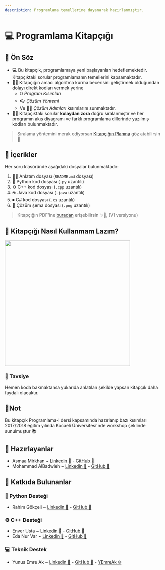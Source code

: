```yaml
---
description: Programlama temellerine dayanarak hazırlanmıştır.
---
```


# 💻 Programlama Kitapçığı

## 🎤 Ön Söz
- 💻 Bu kitapçık, programlamaya yeni başlayanları hedeflemektedir. Kitapçıktaki sorular programlamanın temellerini kapsamaktadır. 
- 👩‍🏫 Kitapçığın amacı algoritma kurma becerisini geliştirmek olduğundan dolayı direkt kodları vermek yerine
  - ⛓ _Program Kısımları_
  - 👓 _Çözüm Yöntemi_ 
  - Ve 👩‍🔧 _Çözüm Adımları_ kısımlarını sunmaktadır. 
- 👷‍♀️ Kitapçıktaki sorular **kolaydan zora** doğru sıralanmıştır ve her programın akış diyagramı ve farklı programlama dillerinde yazılmış kodları bulunmaktadır.

> Sıralama yöntemini merak ediyorsan [Kitapçığın Planına](./Plan.md) göz atabilirsin 👀 

## 📑 İçerikler
Her soru klasöründe aşağıdaki dosyalar bulunmaktadır:

1. 👩‍🏫 Anlatım dosyası (`README.md` dosyası)
1. 🐍 Python kod dosyası (`.py` uzantılı)
1. ⚙ C++ kod dosyası (`.cpp` uzantılı)
1. ☕ Java kod dosyası (`.java` uzantılı)
1. ⏹ C# kod dosyası (`.cs` uzantılı)
1. 🧩 Çözüm şema dosyası (`.png` uzantılı)

> Kitapçığın PDF'ine [buradan](./res/Programlama-IKitapçığıV.1.pdf) erişebilirsin ✨🚩, (V1 versiyonu)

## 📍 Kitapçığı Nasıl Kullanmam Lazım?
<img src="./res/KullanmaAlgoritmasi.PNG" width="400"  />

### 🔖 Tavsiye
Hemen koda bakmaktansa yukarıda anlatılan şekilde yapsan kitapçık daha faydalı olacaktır.

## 🚩Not 
Bu kitapçık Programlama-I dersi kapsamında hazırlanıp bazı kısımları 2017/2018 eğitim yılında Kocaeli Üniversitesi'nde workshop şeklinde sunulmuştur 📚

## 🙌 Hazırlayanlar
- Asmaa Mirkhan ~ [Linkedin 🔗](https://www.linkedin.com/in/asmaamirkhan/) - [GitHub 🔗](https://github.com/asmaamirkhan)
- Mohammad AlBadwieh ~ [Linkedin 🔗](https://www.linkedin.com/in/mhdb96/) - [GitHub 🔗](https://github.com/mhdb96)

## 🤝 Katkıda Bulunanlar

### 🐍 Python Desteği
- Rahim Gökçeli ~ [Linkedin 🔗](https://www.linkedin.com/in/rahim-g%C3%B6k%C3%A7eli-6a32b0156/) - [GitHub 🔗](https://github.com/RgSware)
 
### ⚙ C++ Desteği
- Enver Usta ~ [Linkedin 🔗](https://www.linkedin.com/in/enver-usta-a1698a159/) - [GitHub 🔗](https://github.com/capellac)
- Eda Nur Var ~ [Linkedin 🔗](https://www.linkedin.com/in/edanurvar/) - [GitHub 🔗](https://github.com/enurv)

### 💻 Teknik Destek
- Yunus Emre Ak ~ [Linkedin 🔗](https://www.linkedin.com/in/yemreak/) - [GitHub 🔗](https://github.com/yedhrab) - [YEmreAk 🌐](https://www.yemreak.com/)
